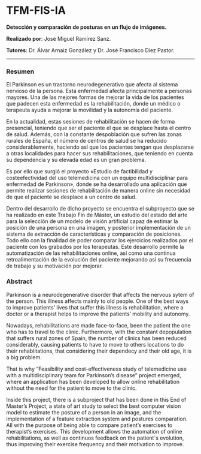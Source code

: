 # TFM-FIS-IA

**Detección y comparación de posturas en un flujo de imágenes.**

**Realizado por**: José Miguel Ramírez Sanz.

**Tutores**: Dr. Álvar Arnaiz González y Dr. José Francisco Diez Pastor.

---

### Resumen
El Parkinson es un trastorno neurodegenerativo que afecta al
sistema nervioso de la persona. Esta enfermedad afecta principalmente
a personas mayores. Una de las mejores formas de mejorar la vida de
los pacientes que padecen esta enfermedad es la rehabilitación, donde
un médico o terapeuta ayuda a mejorar la movilidad y la autonomía
del paciente.

En la actualidad, estas sesiones de rehabilitación se hacen de
forma presencial, teniendo que ser el paciente el que se desplace hasta
el centro de salud. Además, con la constante despoblación que sufren
las zonas rurales de España, el número de centros de salud se ha
reducido considerablemente, haciendo así que los pacientes tengan
que desplazarse a otras localidades para hacer sus rehabilitaciones,
que teniendo en cuenta su dependencia y su elevada edad es un gran
problema.

Es por ello que surgió el proyecto «Estudio de factibilidad y costeefectividad del uso telemedicina con un equipo multidisciplinar para
enfermedad de Parkinson», donde se ha desarrollado una aplicación
que permite realizar sesiones de rehabilitación de manera online sin
necesidad de que el paciente se desplace a un centro de salud.

Dentro del desarrollo de dicho proyecto se encuentra el subproyecto que se ha realizado en este Trabajo Fin de Máster, un estudio
del estado del arte para la selección de un modelo de visión artificial
capaz de estimar la posición de una persona en una imagen, y posterior implementación de un sistema de extracción de características
y comparación de posiciones. Todo ello con la finalidad de poder
comparar los ejercicios realizados por el paciente con los grabados
por los terapeutas. Este desarrollo permite la automatización de las
rehabilitaciones online, así como una continua retroalimentación de
la evolución del paciente mejorando así su frecuencia de trabajo y su
motivación por mejorar.

### Abstract
Parkinson is a neurodegenerative disorder that affects the nervous
sytem of the person. This illness affects mainly to old people. One
of the best ways to improve patients’ lives that suffer this illness is
rehabilitation, where a doctor or a therapist helps to improve the
patients’ mobility and autonomy.

Nowadays, rehabilitations are made face-to-face, been the patient
the one who has to travel to the clinic. Furthermore, with the constant
depopulation that suffers rural zones of Spain, the number of clinics
has been reduced considerably, causing patients to have to move
to others locations to do their rehablitations, that considering their
dependecy and their old age, it is a big problem.

That is why “Feasibility and cost-effectiveness study of telemedicine use with a multidisciplinary team for Parkinson’s disease” project
emerged, where an application has been developed to allow online
rehabilitation without the need for the patient to move to the clinic.

Inside this project, there is a subproject that has been done in
this End of Master’s Project, a state of art study to select the best
computer vision model to estimate the posture of a person in an
image, and the implementation of a feature extraction system and
postures comparation. All with the purpose of being able to compare
patient’s exercises to therapist’s exercises. This development allows
the automation of online rehabilitations, as well as continuos feedback
on the patient´s evolution, thus improving their exercise frequency
and their motivation to improve.
